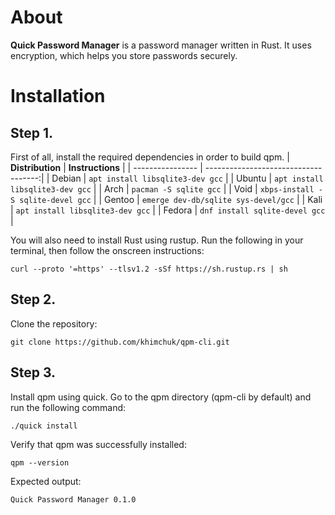 # About
**Quick Password Manager** is a password manager written in Rust. It uses encryption, which helps you store passwords securely.

# Installation
## Step 1.
First of all, install the required dependencies in order to build qpm.
| **Distribution** |           **Instructions**           |
| ---------------- | ------------------------------------:|
| Debian           | `apt install libsqlite3-dev gcc`     |
| Ubuntu           | `apt install libsqlite3-dev gcc`     |
| Arch             | `pacman -S sqlite gcc`               |
| Void             | `xbps-install -S sqlite-devel gcc`   |
| Gentoo           | `emerge dev-db/sqlite sys-devel/gcc` |
| Kali             | `apt install libsqlite3-dev gcc`     |
| Fedora           | `dnf install sqlite-devel gcc`       |

You will also need to install Rust using rustup. Run the following in your terminal, then follow the onscreen instructions:
```
curl --proto '=https' --tlsv1.2 -sSf https://sh.rustup.rs | sh
```

## Step 2. 
Clone the repository:
```
git clone https://github.com/khimchuk/qpm-cli.git
```

## Step 3. 
Install qpm using quick. Go to the qpm directory (qpm-cli by default) and run the following command:
```
./quick install
```

Verify that qpm was successfully installed:
```
qpm --version
```
Expected output:
```
Quick Password Manager 0.1.0
```
